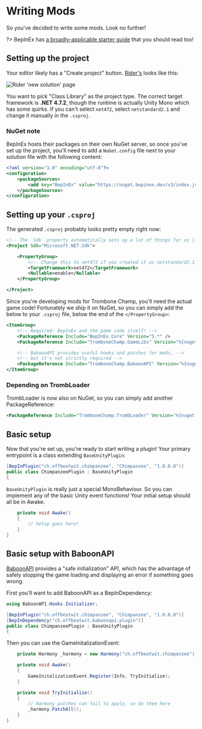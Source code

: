 # Writing Mods

So you've decided to write some mods. Look no further!

?> BepInEx has [a broadly-applicable starter guide](https://docs.bepinex.dev/articles/dev_guide/plugin_tutorial/index.html) that you should read too!

## Setting up the project

Your editor likely has a "Create project" button. [Rider's](https://jetbrains.com/rider/) looks like this:

![Rider 'new solution' page](../docs/files/new_solution.png)

You want to pick "Class Library" as the project type. The correct target framework is **.NET 4.7.2**,
though the runtime is actually Unity Mono which has some quirks. If you can't select `net472`, select
`netstandard2.1` and change it manually in the `.csproj`.

### NuGet note

BepInEx hosts their packages on their own NuGet server, so once you've set up the project, you'll need
to add a `NuGet.config` file next to your solution file with the following content:

```xml
<?xml version="1.0" encoding="utf-8"?>
<configuration>
    <packageSources>
        <add key="BepInEx" value="https://nuget.bepinex.dev/v3/index.json" />
    </packageSources>
</configuration>
```

## Setting up your `.csproj`

The generated `.csproj` probably looks pretty empty right now:

```xml
<!-- The `Sdk` property automatically sets up a lot of things for us (i.e. standard library!) -->
<Project Sdk="Microsoft.NET.Sdk">

    <PropertyGroup>
        <!-- Change this to net472 if you created it as netstandard2.1 -->
        <TargetFramework>net472</TargetFramework>
        <Nullable>enable</Nullable>
    </PropertyGroup>

</Project>
```

Since you're developing mods for Trombone Champ, you'll need the actual game code!
Fortunately we ship it on NuGet, so you can simply add the below to your `.csproj` file,
below the end of the `</PropertyGroup>`:

```xml
<ItemGroup>
    <!-- Required: BepInEx and the game code itself! -->
    <PackageReference Include="BepInEx.Core" Version="5.*" />
    <PackageReference Include="TromboneChamp.GameLibs" Version="%{nuget:TromboneChamp.GameLibs}" />

    <!-- BaboonAPI provides useful hooks and patches for mods, -->
    <!-- but it's not strictly required -->
    <PackageReference Include="TromboneChamp.BaboonAPI" Version="%{nuget:TromboneChamp.BaboonAPI}" />
</ItemGroup>
```

### Depending on TrombLoader

TrombLoader is now also on NuGet, so you can simply add another PackageReference:

```xml
<PackageReference Include="TromboneChamp.TrombLoader" Version="%{nuget:TromboneChamp.TrombLoader}" />
```

## Basic setup

Now that you're set up, you're ready to start writing a plugin!
Your primary entrypoint is a class extending `BaseUnityPlugin`:

```csharp
[BepInPlugin("ch.offbeatwit.chimpanzee", "Chimpanzee", "1.0.0.0")]
public class ChimpanzeePlugin : BaseUnityPlugin
{
```

`BaseUnityPlugin` is really just a special MonoBehaviour.
So you can implement any of the basic Unity event functions!
Your initial setup should all be in Awake.

```csharp
    private void Awake()
    {
        // Setup goes here!
    }
}
```

## Basic setup with BaboonAPI

[BaboonAPI](https://baboonapi.trombone.wiki/) provides a "safe initialization" API,
which has the advantage of safely stopping the game loading and displaying an error
if something goes wrong.

First you'll want to add BaboonAPI as a BepInDependency:

```csharp
using BaboonAPI.Hooks.Initializer;

[BepInPlugin("ch.offbeatwit.chimpanzee", "Chimpanzee", "1.0.0.0")]
[BepInDependency("ch.offbeatwit.baboonapi.plugin")]
public class ChimpanzeePlugin : BaseUnityPlugin
{
```

Then you can use the GameInitalizationEvent:

```csharp
    private Harmony _harmony = new Harmony("ch.offbeatwit.chimpanzee");

    private void Awake()
    {
        GameInitalizationEvent.Register(Info, TryInitialize);
    }

    private void TryInitialize()
    {
        // Harmony patches can fail to apply, so do them here
        _harmony.PatchAll();
    }
}
```

